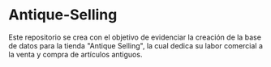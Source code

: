 # Antique-Selling
Este repositorio se crea con el objetivo de evidenciar la creación de la base de datos para la tienda "Antique Selling", la cual dedica su labor comercial a la venta y compra de artículos antiguos.
